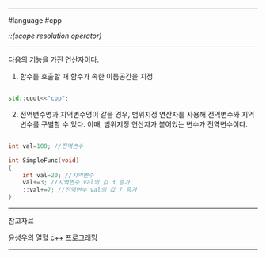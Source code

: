 
---

#language #cpp 

*::(scope resolution operator)*

---

다음의 기능을 가진 연산자이다.

1. 함수를 호출할 때 함수가 속한 이름공간을 지정.

~~~cpp

std::cout<<"cpp";

~~~

2. 전역변수명과 지역변수명이 같을 경우, 범위지정 연산자를 사용해 전역변수와 지역변수를 구별할 수 있다. 이때, 범위지정 연산자가 붙어있는 변수가 전역변수이다.

~~~cpp

int val=100; //전역변수

int SimpleFunc(void)
{
	int val=20; //지역변수
	val+=3; //지역변수 val의 값 3 증가
	::val+=7; //전역변수 val의 값 7 증가
}

~~~

---

참고자료

[윤성우의 열혈 c++ 프로그래밍](https://product.kyobobook.co.kr/detail/S000001589147)

---
